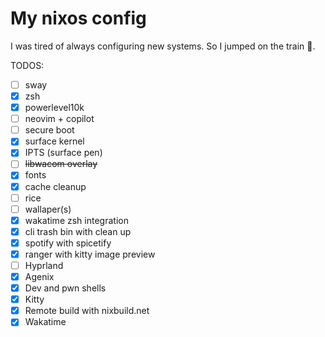 # My nixos config

I was tired of always configuring new systems.
So I jumped on the train :train:.
 
TODOS:
- [ ] sway
- [x] zsh
- [x] powerlevel10k
- [ ] neovim + copilot
- [ ] secure boot
- [x] surface kernel
- [x] IPTS (surface pen)
- [ ] ~~libwacom overlay~~
- [x] fonts
- [x] cache cleanup
- [ ] rice
- [ ] wallaper(s)
- [x] wakatime zsh integration
- [x] cli trash bin with clean up
- [x] spotify with spicetify
- [x] ranger with kitty image preview
- [ ] Hyprland
- [x] Agenix
- [x] Dev and pwn shells
- [x] Kitty
- [x] Remote build with nixbuild.net
- [x] Wakatime
